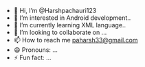 - 👋 Hi, I’m @Harshpachauri123
- 👀 I’m interested in Android development..
- 🌱 I’m currently learning XML language..
- 💞️ I’m looking to collaborate on ...
- 📫 How to reach me paharsh33@gmail.com
- 😄 Pronouns: ...
- ⚡ Fun fact: ...

<!---
Harshpachauri123/Harshpachauri123 is a ✨ special ✨ repository because its `README.md` (this file) appears on your GitHub profile.
You can click the Preview link to take a look at your changes.
--->
